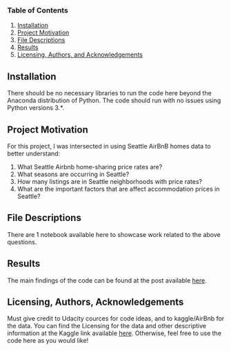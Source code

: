 ### Table of Contents

1. [Installation](#installation)
2. [Project Motivation](#motivation)
3. [File Descriptions](#files)
4. [Results](#results)
5. [Licensing, Authors, and Acknowledgements](#licensing)

## Installation <a name="installation"></a>

There should be no necessary libraries to run the code here beyond the Anaconda distribution of Python. The code should run with no issues using Python versions 3.*.

## Project Motivation<a name="motivation"></a>

For this project, I was intersected in using Seattle AirBnB homes data to better understand:

1. What Seattle Airbnb home-sharing price rates are?
2. What seasons are occurring in Seattle?
3. How many listings are in Seattle neighborhoods with price rates?
4. What are the important factors that are affect accommodation prices in Seattle?


## File Descriptions <a name="files"></a>

There are 1 notebook available here to showcase work related to the above questions. 


## Results<a name="results"></a>

The main findings of the code can be found at the post available [here](https://jaghwani.tumblr.com/post/178138334271/3-things-about-seattle-home-sharing).

## Licensing, Authors, Acknowledgements<a name="licensing"></a>
Must give credit to Udacity cources for code ideas, and to kaggle/AirBnb for the data. You can find the Licensing for the data and other descriptive information at the Kaggle link available [here](https://www.kaggle.com/airbnb/seattle/home). Otherwise, feel free to use the code here as you would like!
